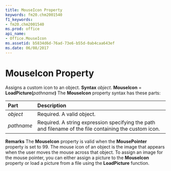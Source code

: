 ```yaml
---
title: MouseIcon Property
keywords: fm20.chm2001540
f1_keywords:
- fm20.chm2001540
ms.prod: office
api_name:
- Office.MouseIcon
ms.assetid: b5834d6d-76ad-73e6-b55d-0ab4caa643ef
ms.date: 06/08/2017
---
```



# MouseIcon Property



Assigns a custom icon to an object.
 **Syntax**
 _object_. **MouseIcon** = **LoadPicture(**_pathname_**)**
The  **MouseIcon** property syntax has these parts:


|**Part**|**Description**|
|:-----|:-----|
| _object_|Required. A valid object.|
| _pathname_|Required. A string expression specifying the path and filename of the file containing the custom icon.|

 **Remarks**
The  **MouseIcon** property is valid when the **MousePointer** property is set to 99. The mouse icon of an object is the image that appears when the user moves the mouse across that object.
To assign an image for the mouse pointer, you can either assign a picture to the  **MouseIcon** property or load a picture from a file using the **LoadPicture** function.

